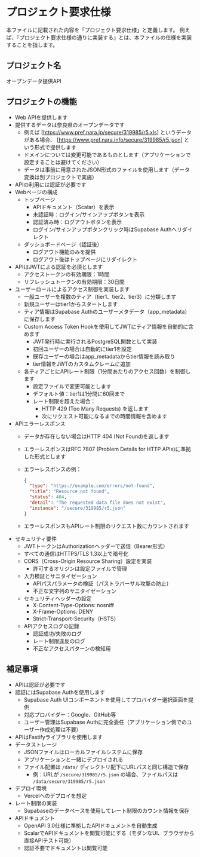 # プロジェクト要求仕様

本ファイルに記載された内容を「プロジェクト要求仕様」と定義します。
例えば、『プロジェクト要求仕様の通りに実装する』とは、本ファイルの仕様を実装することを指します。

## プロジェクト名

オープンデータ提供API

## プロジェクトの機能

- Web APIを提供します
- 提供するデータは奈良県のオープンデータです
  - 例えば [https://www.pref.nara.jp/secure/319985/r5.xls] というデータがある場合、 [https://www.pref.nara.info/secure/319985/r5.json] という形式で提供します
  - ドメインについては変更可能であるものとします（アプリケーションで設定することは避けてください）
  - データは事前に用意されたJSON形式のファイルを使用します（データ変換は別プロジェクトで実施）
- APIの利用には認証が必要です
- Webページの構成
  - トップページ
    - APIドキュメント（Scalar）を表示
    - 未認証時：ログイン/サインアップボタンを表示
    - 認証済み時：ログアウトボタンを表示
    - ログイン/サインアップボタンクリック時はSupabase Authへリダイレクト
  - ダッシュボードページ（認証後）
    - ログアウト機能のみを提供
    - ログアウト後はトップページにリダイレクト
- APIはJWTによる認証を必須とします
  - アクセストークンの有効期限：1時間
  - リフレッシュトークンの有効期限：30日間
- ユーザーロールによるアクセス制御を実装します
  - 一般ユーザーを複数のティア（tier1、tier2、tier3）に分類します
  - 新規ユーザーはtier1からスタートします
  - ティア情報はSupabase Authのユーザーメタデータ（app_metadata）に保存します
  - Custom Access Token Hookを使用してJWTにティア情報を自動的に含めます
    - JWT発行時に実行されるPostgreSQL関数として実装
    - 初回ユーザーの場合は自動的にtier1を設定
    - 既存ユーザーの場合はapp_metadataからtier情報を読み取り
    - tier情報をJWTのカスタムクレームに追加
  - 各ティアごとにAPIレート制限（1分間あたりのアクセス回数）を制御します
    - 設定ファイルで変更可能とします
    - デフォルト値：tier1は1分間に60回まで
    - レート制限を超えた場合：
      - HTTP 429 (Too Many Requests) を返します
      - 次にリクエスト可能になるまでの時間情報を含めます
- APIエラーレスポンス
  - データが存在しない場合はHTTP 404 (Not Found)を返します
  - エラーレスポンスはRFC 7807 (Problem Details for HTTP APIs)に準拠した形式とします
  - エラーレスポンスの例：

    ```json
    {
      "type": "https://example.com/errors/not-found",
      "title": "Resource not found",
      "status": 404,
      "detail": "The requested data file does not exist",
      "instance": "/secure/319985/r5.json"
    }
    ```

  - エラーレスポンスもAPIレート制限のリクエスト数にカウントされます
- セキュリティ要件
  - JWTトークンはAuthorizationヘッダーで送信（Bearer形式）
  - すべての通信はHTTPS/TLS 1.3以上で暗号化
  - CORS（Cross-Origin Resource Sharing）設定を実装
    - 許可するオリジンは設定ファイルで管理
  - 入力検証とサニタイゼーション
    - APIパスパラメータの検証（パストラバーサル攻撃の防止）
    - 不正な文字列のサニタイゼーション
  - セキュリティヘッダーの設定
    - X-Content-Type-Options: nosniff
    - X-Frame-Options: DENY
    - Strict-Transport-Security（HSTS）
  - APIアクセスログの記録
    - 認証成功/失敗のログ
    - レート制限違反のログ
    - 不正なアクセスパターンの検知用

## 補足事項

- APIは認証が必要です
- 認証にはSupabase Authを使用します
  - Supabase Auth UIコンポーネントを使用してプロバイダー選択画面を提供
  - 対応プロバイダー：Google、GitHub等
  - ユーザー管理はSupabase Authに完全委任（アプリケーション側でのユーザー作成処理は不要）
- APIはFastifyライブラリを使用します
- データストレージ
  - JSONファイルはローカルファイルシステムに保存
  - アプリケーションと一緒にデプロイされる
  - ファイル配置は `/data/` ディレクトリ配下にURLパスと同じ構造で保存
    - 例：URLが `/secure/319985/r5.json` の場合、ファイルパスは `/data/secure/319985/r5.json`
- デプロイ環境
  - Vercelへのデプロイを想定
- レート制限の実装
  - Supabaseのデータベースを使用してレート制限のカウント情報を保存
- APIドキュメント
  - OpenAPI 3.0仕様に準拠したAPIドキュメントを自動生成
  - ScalarでAPIドキュメントを閲覧可能にする（モダンなUI、ブラウザから直接APIテスト可能）
  - 認証不要でドキュメントは閲覧可能
